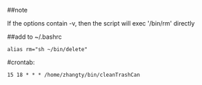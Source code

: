 ##note

If the options contain -v, then the script will exec '/bin/rm' directly

##add to ~/.bashrc

`
alias rm="sh ~/bin/delete"                                                                                                                   
`

#crontab:

`
15 18 * * * /home/zhangty/bin/cleanTrashCan
`